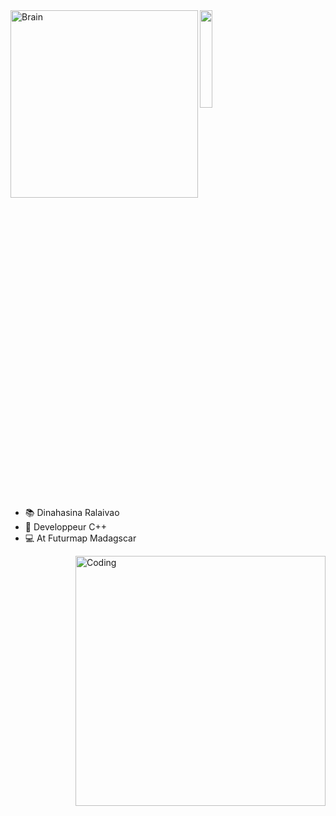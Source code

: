 <img align="left" alt="Brain" width="300" src="http://gifimage.net/wp-content/uploads/2017/10/cerebro-gif-tumblr-3.gif">


  <img src="https://github.com/vimalverma558/vimalverma558/blob/v2/img/hello.gif" width="20%">

- 📚 Dinahasina Ralaivao 
- 🧠 Developpeur C++ 
- 💻 At Futurmap Madagscar

<img align="right" alt="Coding" width="400" src="https://cdn.dribbble.com/users/2646423/screenshots/5507196/computer.gif">

<br />

